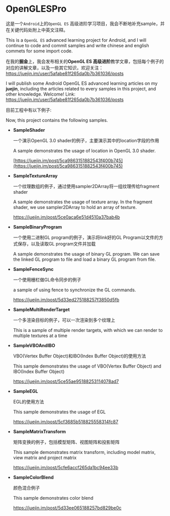 # **OpenGLESPro**


这是一个`Android`上的`OpenGL ES` 高级进阶学习项目，我会不断地补充sample，并在关键代码处附上中英文注释。

This is a `OpenGL ES` advanced learning project for Android, and I will continue to code and commit samples and write chinese and english commets for some import code.



在我的**掘金**上，我会发布相关的**OpenGL ES 高级进阶**教学文章，包括每个例子的对应的讲解文章，以及一些其它知识，欢迎关注：https://juejin.im/user/5afabe81f265da0b7b361036/posts

I will publish some Android OpenGL ES advanced learning articles on my **juejin**, including the articles related to every samples in this project, and other knowledge.  Welcome! Link: https://juejin.im/user/5afabe81f265da0b7b361036/posts



目前工程中有以下例子:

Now, this project contains the following samples.



- **SampleShader**

   一个演示OpenGL 3.0 shader的例子，主要演示其中的location字段的作用

    A sample demonstrates the usage of location in OpenGL 3.0 shader.

   [https://juejin.im/post/5ca9863151882543f400b745](https://juejin.im/post/5ca9863151882543f400b745)

   

- **SampleTextureArray**

  一个纹理数组的例子，通过使用sampler2DArray将一组纹理传给fragment shader

  A sample demonstrates the usage of texture array. In the fragment shader, we use sampler2DArray to hold an array of texture.

  https://juejin.im/post/5ce0aca6e51d4510a37bab4b

  

- **SampleBinaryProgram**

  一个使用二进制GL program的例子，演示将link好的GL Program以文件的方式保存，以及读取GL program文件并加载

  A sample demonstrates the usage of binary GL program. We can save the linked GL program to file and load a binary GL program from file.

  

- **SampleFenceSync**

  一个使用栅栏做GL命令同步的例子

  a sample of using fence to synchronize the GL commands.
  
  https://juejin.im/post/5d33ed275188257f3850d5fb

  

- **SampleMultiRenderTarget**

  一个多渲染目标的例子，可以一次渲染到多个纹理上

  This is a sample of multiple render targets, with which we can render to multiple textures at a time

  

- **SampleVBOAndIBO**

  VBO(Vertex Buffer Object)和IBO(Index Buffer Object)的使用方法

  This sample demonstrates the usage of VBO(Vertex Buffer Object) and IBO(Index Buffer Object)

  https://juejin.im/post/5ce55ae95188253114078ad7



- **SampleEGL**

  EGL的使用方法

  This sample demonstrates the usage of EGL

  <https://juejin.im/post/5cf3685b518825558314fc87>
  
  

- **SampleMatrixTransform**

  矩阵变换的例子，包括模型矩阵、视图矩阵和投影矩阵

  This sample demonstrates matrix transform, including model matrix, view matrix and project matrix

  <https://juejin.im/post/5cfe6accf265da1bc94ee33b>

  

- **SampleColorBlend**

  颜色混合例子

  This sample demonstrates color blend

  https://juejin.im/post/5d33ee065188257bd829be0c

